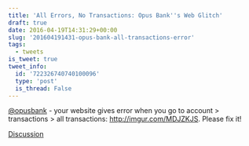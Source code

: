 ```yaml
---
title: 'All Errors, No Transactions: Opus Bank''s Web Glitch'
draft: true
date: 2016-04-19T14:31:29+00:00
slug: '201604191431-opus-bank-all-transactions-error'
tags:
  - tweets
is_tweet: true
tweet_info:
  id: '722326740740100096'
  type: 'post'
  is_thread: False
---
```




[@opusbank](https://x.com/opusbank) - your website gives error when you go to account &gt; transactions &gt; all transactions: <http://imgur.com/MDJZKJS>. Please fix it!

[Discussion](https://x.com/sytelus/status/722326740740100096)
